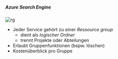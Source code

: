 ##### Azure Search Engine

![rg](http://res.cloudinary.com/samcogan/image/upload/v1493930941/arm_ejo0aw.png)
- Jeder Service gehört zu einer *Ressource group*
    - dient als *logischer Ordner*
    - trennt Projekte oder Abteilungen
- Erlaubt Gruppenfunktionen (bspw. löschen)
- Kostenüberblick pro Gruppe